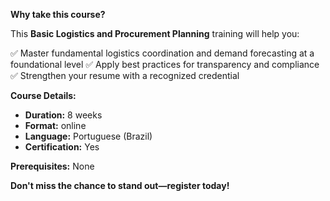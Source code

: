 **Why take this course?**

This **Basic Logistics and Procurement Planning** training will help you:

✅ Master fundamental logistics coordination and demand forecasting at a foundational level
✅ Apply best practices for transparency and compliance
✅ Strengthen your resume with a recognized credential

**Course Details:**
- **Duration:** 8 weeks
- **Format:** online
- **Language:** Portuguese (Brazil)
- **Certification:** Yes

**Prerequisites:**
None

**Don't miss the chance to stand out—register today!**